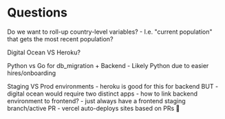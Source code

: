 # Questions

Do we want to roll-up country-level variables?
    - I.e. "current population" that gets the most recent population?


Digital Ocean VS Heroku?

Python vs Go for db_migration + Backend
    - Likely Python due to easier hires/onboarding


Staging VS Prod environments
    - heroku is good for this for backend BUT
    - digital ocean would require two distinct apps
      - how to link backend environment to frontend?
        - just always have a frontend staging branch/active PR
        - vercel auto-deploys sites based on PRs 🙂
